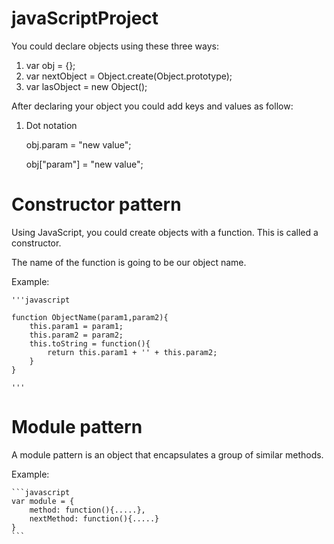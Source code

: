 # javaScriptProject

You could declare objects using these three ways:

1) var obj = {};
2) var nextObject = Object.create(Object.prototype);
3) var lasObject = new Object();

After declaring your object you could add keys and values as follow:

1) Dot notation

    obj.param = "new value";
    
    obj["param"] = "new value";
    
# Constructor pattern
Using JavaScript, you could create objects with a function. This is called a constructor. 

The name of the function is going to be our object name.

Example:

    '''javascript
    
    function ObjectName(param1,param2){
        this.param1 = param1;
        this.param2 = param2;
        this.toString = function(){
            return this.param1 + '' + this.param2;
        }    
    }
    
    '''
# Module pattern
A module pattern is an object that encapsulates a group of similar methods.

Example:

    ```javascript
    var module = {
        method: function(){.....},
        nextMethod: function(){.....}    
    }
    ```